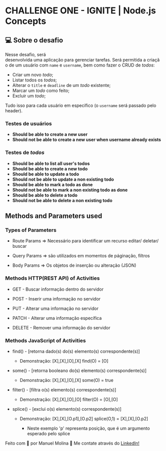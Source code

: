 # CHALLENGE ONE - IGNITE | Node.js Concepts

## 💻 Sobre o desafio

Nesse desafio, será desenvolvida uma aplicação para gerenciar tarefas. Será permitida a criação de um usuário com `name` e `username`, bem como fazer o CRUD de *todos*:

- Criar um novo *todo*;
- Listar todos os *todos*;
- Alterar o `title` e `deadline` de um *todo* existente;
- Marcar um *todo* como feito;
- Excluir um *todo*;

Tudo isso para cada usuário em específico (o `username` será passado pelo header).


### Testes de usuários

- **Should be able to create a new user**
- **Should not be able to create a new user when username already exists**

### Testes de *todos*
- **Should be able to list all user's todos**
- **Should be able to create a new todo**
- **Should be able to update a todo**
- **Should not be able to update a non existing todo**
- **Should be able to mark a todo as done**
- **Should not be able to mark a non existing todo as done**
- **Should be able to delete a todo**
- **Should not be able to delete a non existing todo**

## Methods and Parameters used

### Types of Parameters

- Route Params => Necessário para identificar um recurso editar/ deletar/ buscar

- Query Params => são utilizados em momentos de páginação, filtros 

- Body Params => Os objetos de inserção ou alteração (JSON)


### Methods HTTP(REST API) of Activities

 - GET - Buscar informação dentro do servidor

 - POST - Inserir uma informação no servidor

 - PUT - Alterar uma informação no servidor

 - PATCH - Alterar uma informação específica

 - DELETE - Remover uma informação do servidor


### Methods JavaScript of Activities

 - find() - [retorna dado(s) do(s) elemento(s) correspondente(s)]
    - Demonstração:
    [X],[X],[O],[X] find(O) = [O]

 - some() - [retorna booleano do(s) elemento(s) correspondente(s)]
    - Demonstração:
    [X],[X],[O],[X] some(O) = true

 - filter() - [filtra o(s) elemento(s) correspondente(s)]
    - Demonstração:
    [X],[X],[O],[O] filter(O) = [O],[O]

- splice() - [exclui o(s) elemento(s) correspondente(s)]
    - Demonstração:
    [X],[X],[O.p1],[O.p2] splice(O,1) =  [X],[X],[O.p2]

      * Neste exemplo 'p' representa posição, que é um argumento esperado pelo splice

Feito com 💜 por Manuel Molina 👋 Me contate através do [LinkedIn!](https://www.linkedin.com/in/manuel-angel-berger-molina-ba08b3174/)